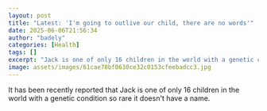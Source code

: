 ```yaml
---
layout: post
title: "Latest: 'I'm going to outlive our child, there are no words'"
date: 2025-06-06T21:56:34
author: "badely"
categories: [Health]
tags: []
excerpt: "Jack is one of only 16 children in the world with a genetic condition so rare it doesn't have a name."
image: assets/images/61cae78bf0630ce32c0153cfeebadcc3.jpg
---
```


It has been recently reported that Jack is one of only 16 children in the world with a genetic condition so rare it doesn't have a name.

